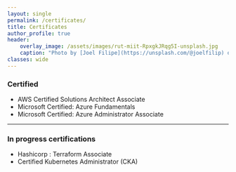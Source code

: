 ```yaml
---
layout: single
permalink: /certificates/
title: Certificates
author_profile: true
header:
    overlay_image: /assets/images/rut-miit-RpxgkJRqg5I-unsplash.jpg
    caption: "Photo by [Joel Filipe](https://unsplash.com/@joelfilip) on [Unsplash](https://unsplash.com)"
classes: wide
---
```


### Certified  
- AWS Certified Solutions Architect Associate
- Microsoft Certified: Azure Fundamentals
- Microsoft Certified: Azure Administrator Associate


----------------------------------------

### In progress certifications
- Hashicorp : Terraform Associate 
- Certified Kubernetes Administrator (CKA)





